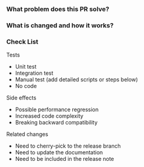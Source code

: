 <!--
Thank you for contributing to Nano! Please read the [CONTRIBUTING](https://github.com/lonng/nano/blob/master/CONTRIBUTING.md) document **BEFORE** filing this PR.
-->

### What problem does this PR solve? <!--add issue link with summary if exists-->


### What is changed and how it works?


### Check List <!--REMOVE the items that are not applicable-->

Tests <!-- At least one of them must be included. -->

 - Unit test
 - Integration test
 - Manual test (add detailed scripts or steps below)
 - No code

Side effects

 - Possible performance regression
 - Increased code complexity
 - Breaking backward compatibility

Related changes

 - Need to cherry-pick to the release branch
 - Need to update the documentation
 - Need to be included in the release note